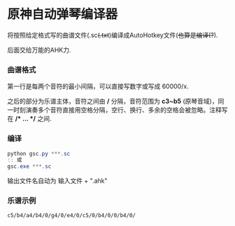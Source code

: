 # 原神自动弹琴编译器

将按照给定格式写的曲谱文件(.sc~~(.txt~~)编译成AutoHotkey文件(~~也算是编译(?~~).

后面交给万能的AHK力.

### 曲谱格式

第一行是每两个音符的最小间隔，可以直接写数字或写成 60000/x.

之后的部分为乐谱主体，音符之间由 **/** 分隔，音符范围为 **c3~b5** (原琴音域)，同一时刻演奏多个音符直接用空格分隔，空行、换行、多余的空格会被忽略。注释写在 **/\* ... \*/** 之间.

### 编译

```powershell
python gsc.py ***.sc
:: 或
gsc.exe ***.sc
```

输出文件名自动为 输入文件 + ".ahk"

### 乐谱示例

``` gsc
c5/b4/a4/b4/0/g4/0/e4/0/c5/0/b4/0/0/b4/0/
```